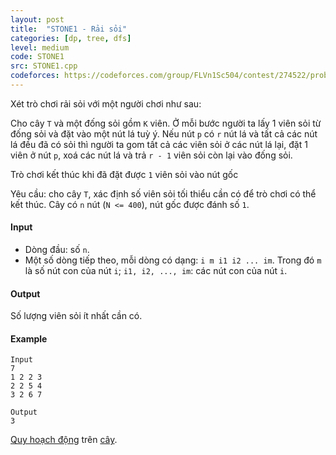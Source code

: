 ```yaml
---
layout: post
title:  "STONE1 - Rải sỏi"
categories: [dp, tree, dfs]
level: medium
code: STONE1
src: STONE1.cpp
codeforces: https://codeforces.com/group/FLVn1Sc504/contest/274522/problem/T
---
```



Xét trò chơi rải sỏi với một người chơi như sau:

Cho cây `T` và một đống sỏi gồm `K` viên. Ở mỗi bước người ta lấy 1 viên sỏi từ đống sỏi và đặt vào một nút lá tuỳ ý. Nếu nút `p` có `r` nút lá và tất cả các nút lá đều đã có sỏi thì người ta gom tất cả các viên sỏi ở các nút lá lại, đặt 1 viên ở nút `p`, xoá các nút lá và trả `r - 1` viên sỏi còn lại vào đống sỏi.

Trò chơi kết thúc khi đã đặt được `1` viên sỏi vào nút gốc

Yêu cầu: cho cây `T`, xác định số viên sỏi tối thiểu cần có để trò chơi có thể kết thúc. Cây có `n` nút (`N <= 400`), nút gốc được đánh số `1`.

#### Input

+ Dòng đầu: số `n`.
+ Một số dòng tiếp theo, mỗi dòng có dạng: `i m i1 i2 ... im`. Trong đó `m` là số nút con của nút `i`; `i1, i2, ..., im`: các nút con của nút `i`.

#### Output

Số lượng viên sỏi ít nhất cần có.

#### Example

```
Input
7
1 2 2 3
2 2 5 4
3 2 6 7

Output
3
```

<!--more-->


[Quy hoạch động](https://vnspoj.github.io/category/dp) trên [cây](https://vnspoj.github.io/category/tree).
